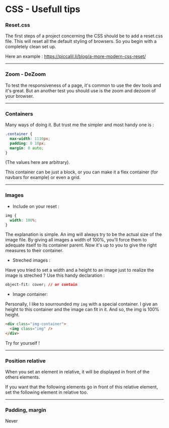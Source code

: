 # CSS - Usefull tips

### Reset.css

The first steps of a project concerning the CSS should be to add a reset.css file.
This will reset all the default styling of browsers. So you begin with a completely clean set up. 

Here an example : https://piccalil.li/blog/a-more-modern-css-reset/

---

### Zoom - DeZoom

To test the responsiveness of a page, it's common to use the dev tools and it's great. But an another test you should use is the zoom and dezoom of your browser. 

---

### Containers

Many ways of doing it. But trust me the simpler and most handy one is :

```css
.container {
  max-width: 1110px;
  padding: 0 10px;
  margin: 0 auto;
}
```

(The values here are arbitrary).

This container can be just a block, or you can make it a flex container (for navbars for example) or even a grid.

---

### Images

- Include on your reset :

```css
img {
  width: 100%;
}
```

The explanation is simple. An img will always try to be the actual size of the image file. By giving all images a width of 100%, you'll force them to adequate itself to its container parent. Now it's up to you to give the right measures to their container.

- Streched images :

Have you tried to set a width and a height to an image just to realize the image is streched ? Use this handy declaration :

```css
object-fit: cover; // or contain
```

- Image container:

Personally, I like to sourrounded my `img` with a special container. I give an height to this container and the image can fit in it. 
And so, the img is 100% height.

```html
<div class="img-container">
  <img class="img" />
</div>
```

Try for yourself !

---

### Position relative

When you set an element in relative, it will be displayed in front of the others elements. 

If you want that the following elements go in front of this relative element, set the following element in relative too. 

---

### Padding, margin

Never 
